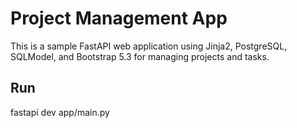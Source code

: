 # Project Management App

This is a sample FastAPI web application using Jinja2, PostgreSQL, SQLModel, and Bootstrap 5.3 for managing projects and tasks.

## Run
fastapi dev app/main.py